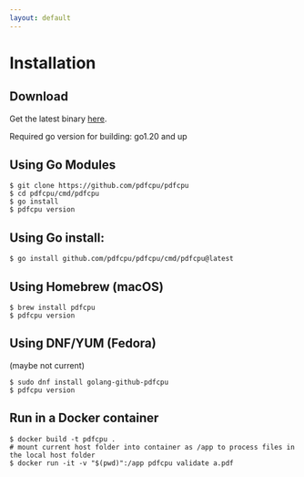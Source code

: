 ```yaml
---
layout: default
---
```


# Installation


## Download
Get the latest binary [here](https://github.com/pdfcpu/pdfcpu/releases).

Required go version for building: go1.20 and up


## Using Go Modules

```
$ git clone https://github.com/pdfcpu/pdfcpu
$ cd pdfcpu/cmd/pdfcpu
$ go install
$ pdfcpu version
```

## Using Go install:
```
$ go install github.com/pdfcpu/pdfcpu/cmd/pdfcpu@latest
```

## Using Homebrew (macOS)
```
$ brew install pdfcpu
$ pdfcpu version

```
## Using DNF/YUM (Fedora)
(maybe not current)
```
$ sudo dnf install golang-github-pdfcpu
$ pdfcpu version
```

## Run in a Docker container
```
$ docker build -t pdfcpu .
# mount current host folder into container as /app to process files in the local host folder
$ docker run -it -v "$(pwd)":/app pdfcpu validate a.pdf
```

